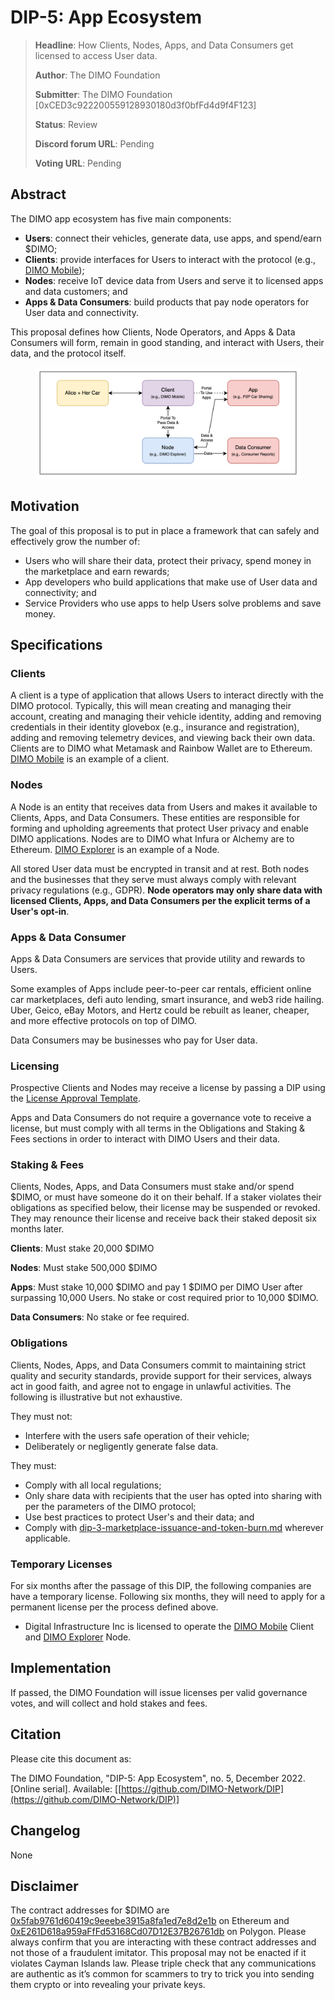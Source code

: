 # DIP-5: App Ecosystem

> **Headline**: How Clients, Nodes, Apps, and Data Consumers get licensed to access User data.
>
> **Author**: The DIMO Foundation
>
> **Submitter**: The DIMO Foundation \[0xCED3c922200559128930180d3f0bfFd4d9f4F123]
>
> **Status**: Review
>
> **Discord forum URL**: Pending
>
> **Voting URL**: Pending

## Abstract

The DIMO app ecosystem has five main components:&#x20;

* **Users**: connect their vehicles, generate data, use apps, and spend/earn $DIMO;&#x20;
* **Clients**: provide interfaces for Users to interact with the protocol (e.g., [DIMO Mobile](https://onelink.to/dimo));&#x20;
* **Nodes**: receive IoT device data from Users and serve it to licensed apps and data customers; and
* **Apps & Data Consumers**: build products that pay node operators for User data and connectivity.

This proposal defines how Clients, Node Operators, and Apps & Data Consumers will form, remain in good standing, and interact with Users, their data, and the protocol itself.

<figure><img src=".gitbook/assets/image (8).png" alt=""><figcaption></figcaption></figure>

## **Motivation**

The goal of this proposal is to put in place a framework that can safely and effectively grow the number of:&#x20;

* Users who will share their data, protect their privacy, spend money in the marketplace and earn rewards;&#x20;
* App developers who build applications that make use of User data and connectivity; and&#x20;
* Service Providers who use apps to help Users solve problems and save money.&#x20;

## Specifications&#x20;

### Clients&#x20;

A client is a type of application that allows Users to interact directly with the DIMO protocol. Typically, this will mean creating and managing their account, creating and managing their vehicle identity, adding and removing credentials in their identity glovebox (e.g., insurance and registration), adding and removing telemetry devices, and viewing back their own data. Clients are to DIMO what Metamask and Rainbow Wallet are to Ethereum. [DIMO Mobile](https://onelink.to/dimo) is an example of a client.

### Nodes&#x20;

A Node is an entity that receives data from Users and makes it available to Clients, Apps, and Data Consumers. These entities are responsible for forming and upholding agreements that protect User privacy and enable DIMO applications. Nodes are to DIMO what Infura or Alchemy are to Ethereum. [DIMO Explorer](https://explorer.dimo.zone/) is an example of a Node.

All stored User data must be encrypted in transit and at rest. Both nodes and the businesses that they serve must always comply with relevant privacy regulations (e.g., GDPR). **Node operators may only share data with licensed Clients, Apps, and Data Consumers per the explicit terms of a User's opt-in**.

### Apps & Data Consumer&#x20;

Apps & Data Consumers are services that provide utility and rewards to Users.&#x20;

Some examples of Apps include peer-to-peer car rentals, efficient online car marketplaces, defi auto lending, smart insurance, and web3 ride hailing. Uber, Geico, eBay Motors, and Hertz could be rebuilt as leaner, cheaper, and more effective protocols on top of DIMO.&#x20;

Data Consumers may be businesses who pay for User data.

### Licensing

Prospective Clients and Nodes may receive a license by passing a DIP using the [License Approval Template](templates/license-approval-template.md).

Apps and Data Consumers do not require a governance vote to receive a license, but must comply with all terms in the Obligations and Staking & Fees sections in order to interact with DIMO Users and their data.&#x20;

### Staking & Fees

Clients, Nodes, Apps, and Data Consumers must stake and/or spend $DIMO, or must have someone do it on their behalf. If a staker violates their obligations as specified below, their license may be suspended or revoked. They may renounce their license and receive back their staked deposit six months later.

**Clients**: Must stake 20,000 $DIMO&#x20;

**Nodes**: Must stake 500,000 $DIMO

**Apps**: Must stake 10,000 $DIMO and pay 1 $DIMO per DIMO User after surpassing 10,000 Users. No stake or cost required prior to 10,000 $DIMO.

**Data Consumers**: No stake or fee required.

### Obligations

Clients, Nodes, Apps, and Data Consumers commit to maintaining strict quality and security standards, provide support for their services, always act in good faith, and agree not to engage in unlawful activities. The following is illustrative but not exhaustive.

They must not:&#x20;

* Interfere with the users safe operation of their vehicle;&#x20;
* Deliberately or negligently generate false data.&#x20;

They must:&#x20;

* Comply with all local regulations;&#x20;
* Only share data with recipients that the user has opted into sharing with per the parameters of the DIMO protocol;
* Use best practices to protect User's and their data; and
* Comply with [dip-3-marketplace-issuance-and-token-burn.md](dip-3-marketplace-issuance-and-token-burn.md "mention") wherever applicable.

### Temporary Licenses

For six months after the passage of this DIP, the following companies are have a temporary license. Following six months, they will need to apply for a permanent license per the process defined above.

* Digital Infrastructure Inc is licensed to operate the [DIMO Mobile](https://onelink.to/dimo) Client and [DIMO Explorer](https://explorer.dimo.zone/) Node.

## Implementation

If passed, the DIMO Foundation will issue licenses per valid governance votes, and will collect and hold stakes and fees.

## Citation

Please cite this document as:

The DIMO Foundation, "DIP-5: App Ecosystem", no. 5, December 2022. \[Online serial]. Available: \[[https://github.com/DIMO-Network/DIP](https://github.com/DIMO-Network/DIP)]

## Changelog

None

## Disclaimer

The contract addresses for $DIMO are [0x5fab9761d60419c9eeebe3915a8fa1ed7e8d2e1b](https://etherscan.io/token/0x5fab9761d60419c9eeebe3915a8fa1ed7e8d2e1b) on Ethereum and [0xE261D618a959aFfFd53168Cd07D12E37B26761db](https://polygonscan.com/token/0xE261D618a959aFfFd53168Cd07D12E37B26761db) on Polygon. Please always confirm that you are interacting with these contract addresses and not those of a fraudulent imitator. This proposal may not be enacted if it violates Cayman Islands law. Please triple check that any communications are authentic as it’s common for scammers to try to trick you into sending them crypto or into revealing your private keys.

